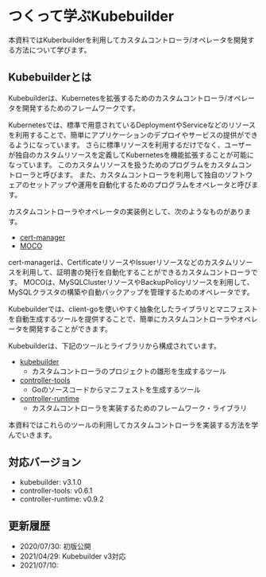 # つくって学ぶKubebuilder

本資料ではKuberbuilderを利用してカスタムコントローラ/オペレータを開発する方法について学びます。

## Kubebuilderとは

Kubebuilderは、Kubernetesを拡張するためのカスタムコントローラ/オペレータを開発するためのフレームワークです。

Kubernetesでは、標準で用意されているDeploymentやServiceなどのリソースを利用することで、簡単にアプリケーションのデプロイやサービスの提供ができるようになっています。
さらに標準リソースを利用するだけでなく、ユーザーが独自のカスタムリソースを定義してKubernetesを機能拡張することが可能になっています。
このカスタムリソースを扱うためのプログラムをカスタムコントローラと呼びます。
また、カスタムコントローラを利用して独自のソフトウェアのセットアップや運用を自動化するためのプログラムをオペレータと呼びます。

カスタムコントローラやオペレータの実装例として、次のようなものがあります。

- [cert-manager](https://cert-manager.io/docs/)
- [MOCO](https://github.com/cybozu-go/moco)

cert-managerは、CertificateリソースやIssuerリソースなどのカスタムリソースを利用して、証明書の発行を自動化することができるカスタムコントローラです。
MOCOは、MySQLClusterリソースやBackupPolicyリソースを利用して、MySQLクラスタの構築や自動バックアップを管理するためのオペレータです。

Kubebuilderでは、client-goを使いやすく抽象化したライブラリとマニフェストを自動生成するツールを提供することで、簡単にカスタムコントローラやオペレータを開発することができます。

Kubebuilderは、下記のツールとライブラリから構成されています。

- [kubebuilder](https://github.com/kubernetes-sigs/kubebuilder)
  - カスタムコントローラのプロジェクトの雛形を生成するツール
- [controller-tools](https://github.com/kubernetes-sigs/controller-tools)
  - Goのソースコードからマニフェストを生成するツール
- [controller-runtime](https://github.com/kubernetes-sigs/controller-runtime)
  - カスタムコントローラを実装するためのフレームワーク・ライブラリ

本資料ではこれらのツールの利用してカスタムコントローラを実装する方法を学んでいきます。

## 対応バージョン

* kubebuilder: v3.1.0
* controller-tools: v0.6.1
* controller-runtime: v0.9.2

## 更新履歴

* 2020/07/30: 初版公開
* 2021/04/29: Kubebuilder v3対応
* 2021/07/10: 

